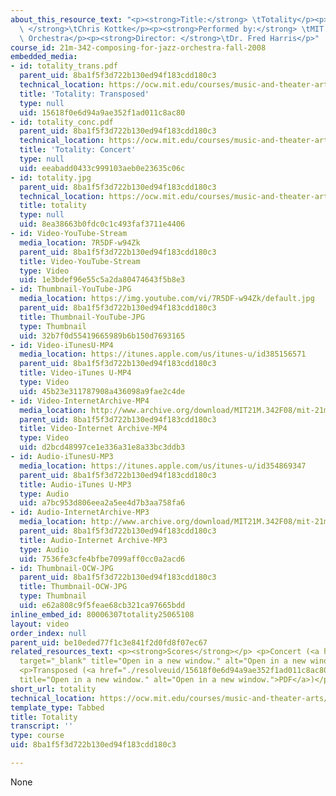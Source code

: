 ```yaml
---
about_this_resource_text: "<p><strong>Title:</strong> \tTotality</p><p><strong>Composer:\
  \ </strong>\tChris Kottke</p><p><strong>Performed by:</strong> \tMIT Festival Jazz\
  \ Orchestra</p><p><strong>Director: </strong>\tDr. Fred Harris</p>"
course_id: 21m-342-composing-for-jazz-orchestra-fall-2008
embedded_media:
- id: totality_trans.pdf
  parent_uid: 8ba1f5f3d722b130ed94f183cdd180c3
  technical_location: https://ocw.mit.edu/courses/music-and-theater-arts/21m-342-composing-for-jazz-orchestra-fall-2008/assignments/totality/totality_trans.pdf
  title: 'Totality: Transposed'
  type: null
  uid: 15618f0e6d94a9ae352f1ad011c8ac80
- id: totality_conc.pdf
  parent_uid: 8ba1f5f3d722b130ed94f183cdd180c3
  technical_location: https://ocw.mit.edu/courses/music-and-theater-arts/21m-342-composing-for-jazz-orchestra-fall-2008/assignments/totality/totality_conc.pdf
  title: 'Totality: Concert'
  type: null
  uid: eeabadd0433c999103aeb0e23635c06c
- id: totality.jpg
  parent_uid: 8ba1f5f3d722b130ed94f183cdd180c3
  technical_location: https://ocw.mit.edu/courses/music-and-theater-arts/21m-342-composing-for-jazz-orchestra-fall-2008/assignments/totality/totality.jpg
  title: totality
  type: null
  uid: 8ea38663b0fdc0c1c493faf3711e4406
- id: Video-YouTube-Stream
  media_location: 7R5DF-w94Zk
  parent_uid: 8ba1f5f3d722b130ed94f183cdd180c3
  title: Video-YouTube-Stream
  type: Video
  uid: 1e3bdef96e55c5a2da80474643f5b8e3
- id: Thumbnail-YouTube-JPG
  media_location: https://img.youtube.com/vi/7R5DF-w94Zk/default.jpg
  parent_uid: 8ba1f5f3d722b130ed94f183cdd180c3
  title: Thumbnail-YouTube-JPG
  type: Thumbnail
  uid: 32b7f0d55419665989b6b150d7693165
- id: Video-iTunesU-MP4
  media_location: https://itunes.apple.com/us/itunes-u/id385156571
  parent_uid: 8ba1f5f3d722b130ed94f183cdd180c3
  title: Video-iTunes U-MP4
  type: Video
  uid: 45b23e311787908a436098a9fae2c4de
- id: Video-InternetArchive-MP4
  media_location: http://www.archive.org/download/MIT21M.342F08/mit-21m.342-f08-Student_Performances_12_04_09_300k.mp4
  parent_uid: 8ba1f5f3d722b130ed94f183cdd180c3
  title: Video-Internet Archive-MP4
  type: Video
  uid: d2bcd48997ce1e336a31e8a33bc3ddb3
- id: Audio-iTunesU-MP3
  media_location: https://itunes.apple.com/us/itunes-u/id354869347
  parent_uid: 8ba1f5f3d722b130ed94f183cdd180c3
  title: Audio-iTunes U-MP3
  type: Audio
  uid: a7bc953d806eea2a5ee4d7b3aa758fa6
- id: Audio-InternetArchive-MP3
  media_location: http://www.archive.org/download/MIT21M.342F08/mit-21m.342-f08-Student_Performances_12_04_09.mp3
  parent_uid: 8ba1f5f3d722b130ed94f183cdd180c3
  title: Audio-Internet Archive-MP3
  type: Audio
  uid: 7536fe3cfe4bfbe7099aff0cc0a2acd6
- id: Thumbnail-OCW-JPG
  parent_uid: 8ba1f5f3d722b130ed94f183cdd180c3
  title: Thumbnail-OCW-JPG
  type: Thumbnail
  uid: e62a808c9f5feae68cb321ca97665bdd
inline_embed_id: 80006307totality25065108
layout: video
order_index: null
parent_uid: be10eded77f1c3e841f2d0fd8f07ec67
related_resources_text: <p><strong>Scores</strong></p> <p>Concert (<a href="./resolveuid/eeabadd0433c999103aeb0e23635c06c"
  target="_blank" title="Open in a new window." alt="Open in a new window.">PDF</a>)</p>
  <p>Transposed (<a href="./resolveuid/15618f0e6d94a9ae352f1ad011c8ac80" target="_blank"
  title="Open in a new window." alt="Open in a new window.">PDF</a>)</p>
short_url: totality
technical_location: https://ocw.mit.edu/courses/music-and-theater-arts/21m-342-composing-for-jazz-orchestra-fall-2008/assignments/totality
template_type: Tabbed
title: Totality
transcript: ''
type: course
uid: 8ba1f5f3d722b130ed94f183cdd180c3

---
```

None